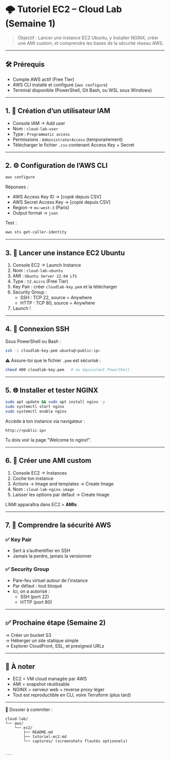 
# 🌩️ Tutoriel EC2 – Cloud Lab (Semaine 1)

> Objectif : Lancer une instance EC2 Ubuntu, y installer NGINX, créer une AMI custom, et comprendre les bases de la sécurité réseau AWS.

---

## 🛠️ Prérequis

- Compte AWS actif (Free Tier)
- AWS CLI installé et configuré (`aws configure`)
- Terminal disponible (PowerShell, Git Bash, ou WSL sous Windows)

---

## 1. 🔐 Création d’un utilisateur IAM

- Console IAM → Add user
- Nom : `cloud-lab-user`
- Type : `Programmatic access`
- Permissions : `AdministratorAccess` (temporairement)
- Télécharger le fichier `.csv` contenant Access Key + Secret

---

## 2. ⚙️ Configuration de l’AWS CLI

```bash
aws configure
```

Réponses :
- AWS Access Key ID → [copié depuis CSV]
- AWS Secret Access Key → [copié depuis CSV]
- Region → `eu-west-3` (Paris)
- Output format → `json`

Test :
```bash
aws sts get-caller-identity
```

---

## 3. 🚀 Lancer une instance EC2 Ubuntu

1. Console EC2 → Launch Instance
2. Nom : `cloud-lab-ubuntu`
3. AMI : `Ubuntu Server 22.04 LTS`
4. Type : `t2.micro` (Free Tier)
5. Key Pair : créer `cloudlab-key.pem` et la télécharger
6. Security Group :
   - SSH : TCP 22, source = Anywhere
   - HTTP : TCP 80, source = Anywhere
7. Launch !

---

## 4. 🔗 Connexion SSH

Sous PowerShell ou Bash :

```bash
ssh -i cloudlab-key.pem ubuntu@<public-ip>
```

⚠️ Assure-toi que le fichier `.pem` est sécurisé :
```bash
chmod 400 cloudlab-key.pem   # ou équivalent PowerShell
```

---

## 5. 🌐 Installer et tester NGINX

```bash
sudo apt update && sudo apt install nginx -y
sudo systemctl start nginx
sudo systemctl enable nginx
```

Accède à ton instance via navigateur :  
```
http://<public-ip>
```

Tu dois voir la page "Welcome to nginx!".

---

## 6. 📸 Créer une AMI custom

1. Console EC2 → Instances
2. Coche ton instance
3. Actions → Image and templates → Create Image
4. Nom : `cloud-lab-nginx-image`
5. Laisser les options par défaut → Create Image

L’AMI apparaîtra dans EC2 > **AMIs**

---

## 7. 🔐 Comprendre la sécurité AWS

### ✅ Key Pair
- Sert à s’authentifier en SSH
- Jamais la perdre, jamais la versionner

### ✅ Security Group
- Pare-feu virtuel autour de l’instance
- Par défaut : tout bloqué
- Ici, on a autorisé :
  - SSH (port 22)
  - HTTP (port 80)

---

## ✅ Prochaine étape (Semaine 2)

→ Créer un bucket S3  
→ Héberger un site statique simple  
→ Explorer CloudFront, SSL, et presigned URLs

---

## 🧠 À noter

- EC2 = VM cloud managée par AWS
- AMI = snapshot réutilisable
- NGINX = serveur web + reverse proxy léger
- Tout est reproductible en CLI, voire Terraform (plus tard)

---

📁 Dossier à commiter :
```
cloud-lab/
└── aws/
    └── ec2/
        ├── README.md
        ├── tutoriel-ec2.md
        └── captures/ (screenshots floutés optionnels)
```

```

---